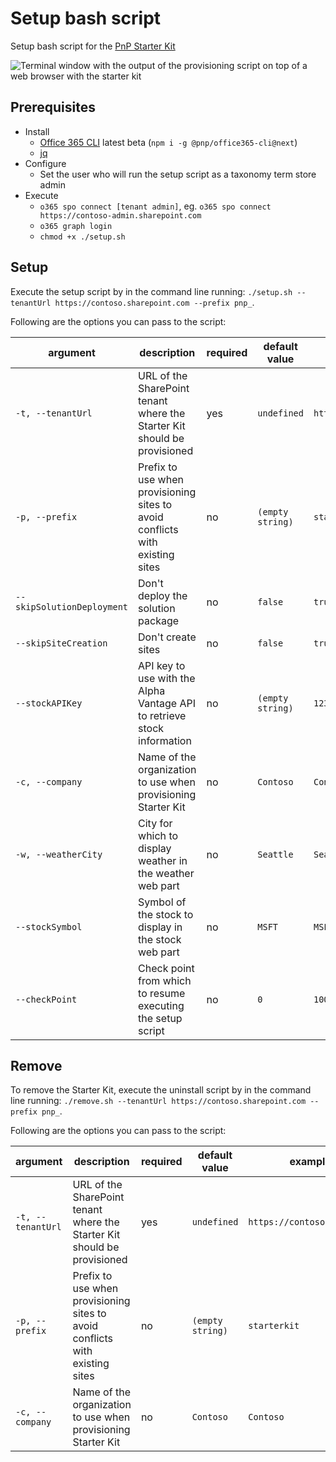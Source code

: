 # Setup bash script

Setup bash script for the [PnP Starter Kit](https://github.com/SharePoint/sp-starter-kit)

![Terminal window with the output of the provisioning script on top of a web browser with the starter kit](./assets/starterkit_setup.png)

## Prerequisites

- Install
  - [Office 365 CLI](https://aka.ms/o365cli) latest beta (`npm i -g @pnp/office365-cli@next`)
  - [jq](https://stedolan.github.io/jq/)
- Configure
  - Set the user who will run the setup script as a taxonomy term store admin
- Execute
  - `o365 spo connect [tenant admin]`, eg. `o365 spo connect https://contoso-admin.sharepoint.com`
  - `o365 graph login`
  - `chmod +x ./setup.sh`

## Setup

Execute the setup script by in the command line running: `./setup.sh --tenantUrl https://contoso.sharepoint.com --prefix pnp_`.

Following are the options you can pass to the script:

argument|description|required|default value|example value
--------|-----------|--------|-------------|-------------
`-t, --tenantUrl`|URL of the SharePoint tenant where the Starter Kit should be provisioned|yes|`undefined`|`https://contoso.sharepoint.com`
`-p, --prefix`|Prefix to use when provisioning sites to avoid conflicts with existing sites|no|`(empty string)`|`starterkit`
`--skipSolutionDeployment`|Don't deploy the solution package|no|`false`|`true`
`--skipSiteCreation`|Don't create sites|no|`false`|`true`
`--stockAPIKey`|API key to use with the Alpha Vantage API to retrieve stock information|no|`(empty string)`|`12345`
`-c, --company`|Name of the organization to use when provisioning Starter Kit|no|`Contoso`|`Contoso`
`-w, --weatherCity`|City for which to display weather in the weather web part|no|`Seattle`|`Seattle`
`--stockSymbol`|Symbol of the stock to display in the stock web part|no|`MSFT`|`MSFT`
`--checkPoint`|Check point from which to resume executing the setup script|no|`0`|`100`

## Remove

To remove the Starter Kit, execute the uninstall script by in the command line running: `./remove.sh --tenantUrl https://contoso.sharepoint.com --prefix pnp_`.

Following are the options you can pass to the script:

argument|description|required|default value|example value
--------|-----------|--------|-------------|-------------
`-t, --tenantUrl`|URL of the SharePoint tenant where the Starter Kit should be provisioned|yes|`undefined`|`https://contoso.sharepoint.com`
`-p, --prefix`|Prefix to use when provisioning sites to avoid conflicts with existing sites|no|`(empty string)`|`starterkit`
`-c, --company`|Name of the organization to use when provisioning Starter Kit|no|`Contoso`|`Contoso`
